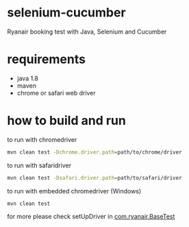 # selenium-cucumber
Ryanair booking test with Java, Selenium and Cucumber

# requirements 
* java 1.8
* maven
* chrome or safari web driver 

# how to build and run 
to run with chromedriver 
```bash
mvn clean test -Dchrome.driver.path=path/to/chrome/driver
```

to run with safaridriver 
```bash
mvn clean test -Dsafari.driver.path=path/to/safari/driver
```

to run with embedded chromedriver (Windows) 
```bash
mvn clean test
```

for more please check setUpDriver in [com.ryanair.BaseTest](https://github.com/ugazda/selenium-cucumber/blob/master/src/test/java/com/ryanair/BaseTest.java) 


